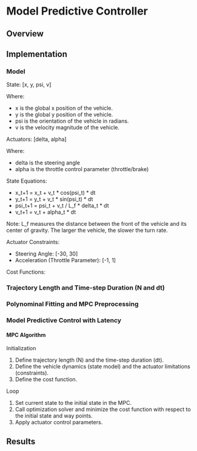# Model Predictive Controller
## Overview

## Implementation
### Model

State: [x, y, psi, v]

Where:
- x is the global x position of the vehicle.
- y is the global y position of the vehicle.
- psi is the orientation of the vehicle in radians.
- v is the velocity magnitude of the vehicle.

Actuators: [delta, alpha]

Where: 
- delta is the steering angle
- alpha is the throttle control parameter (throttle/brake)

State Equations:
- x_t+1 = x_t + v_t * cos(psi_t) * dt
- y_t+1 = y_t + v_t * sin(psi_t) * dt
- psi_t+1 = psi_t + v_t / L_f * delta_t * dt
- v_t+1 = v_t + alpha_t * dt

Note: L_f measures the distance between the front of the vehicle and its center of gravity. The larger the vehicle, the slower the turn rate.

Actuator Constraints:
- Steering Angle: [-30, 30] 
- Acceleration (Throttle Parameter): [-1, 1]

Cost Functions:

### Trajectory Length and Time-step Duration (N and dt)

### Polynominal Fitting and MPC Preprocessing

### Model Predictive Control with Latency

#### MPC Algorithm
Initialization
1.	Define trajectory length (N) and the time-step duration (dt).
2.	Define the vehicle dynamics (state model) and the actuator limitations (constraints).
3.	Define the cost function.

Loop
1.	Set current state to the initial state in the MPC.
2.	Call optimization solver and minimize the cost function with respect to the initial state and way points.
3.	Apply actuator control parameters.

## Results
